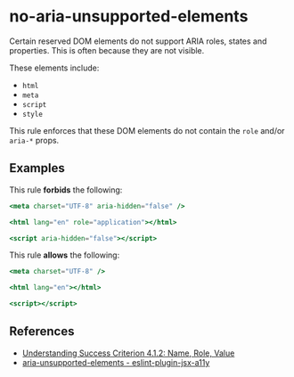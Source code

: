 # no-aria-unsupported-elements

Certain reserved DOM elements do not support ARIA roles, states and properties. This is often because they are not visible.

These elements include:

- `html`
- `meta`
- `script`
- `style`

This rule enforces that these DOM elements do not contain the `role` and/or `aria-*` props.

## Examples

This rule **forbids** the following:

```hbs
<meta charset="UTF-8" aria-hidden="false" />
```

```hbs
<html lang="en" role="application"></html>
```

```hbs
<script aria-hidden="false"></script>
```

This rule **allows** the following:

```hbs
<meta charset="UTF-8" />
```

```hbs
<html lang="en"></html>
```

```hbs
<script></script>
```

## References

- [Understanding Success Criterion 4.1.2: Name, Role, Value](https://www.w3.org/WAI/WCAG21/Understanding/name-role-value)
- [aria-unsupported-elements - eslint-plugin-jsx-a11y](https://github.com/jsx-eslint/eslint-plugin-jsx-a11y/blob/main/docs/rules/aria-unsupported-elements.md)
